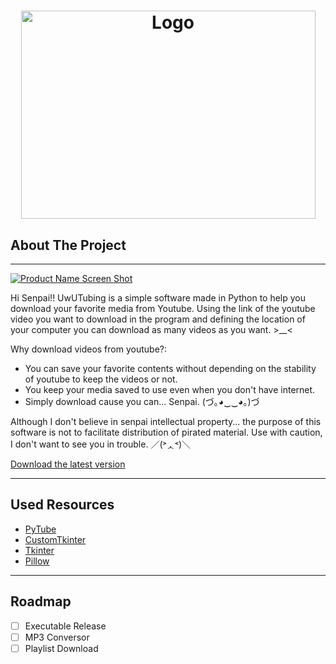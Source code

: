 <h1 align="center">
    <img src="https://imgur.com/4vrVIfQ.png" alt="Logo" width="471" height="333">
</h1>

## About The Project
---
[![Product Name Screen Shot][product-screenshot]](https://example.com)

Hi Senpai!! UwUTubing is a simple software made in Python to help you download your favorite media from Youtube. Using the link of the youtube video you want to download in the program and defining the location of your computer you can download as many videos as you want. >__<

Why download videos from youtube?:
* You can save your favorite contents without depending on the stability of youtube to keep the videos or not.
* You keep your media saved to use even when you don't have internet.
* Simply download cause you can... Senpai. (づ｡◕‿‿◕｡)づ

Although I don't believe in senpai intellectual property... the purpose of this software is not to facilitate distribution of pirated material. Use with caution, I don't want to see you in trouble. ／(˃ᆺ˂)＼

[Download the latest version](https://github.com/neobit/UwUTubing)

---

## Used Resources

* [PyTube](https://pypi.org/project/pytube/)
* [CustomTkinter](https://www.webpagefx.com/tools/emoji-cheat-sheet)
* [Tkinter](https://docs.python.org/3/library/tkinter.html)
* [Pillow](https://pypi.org/project/Pillow/)

---
 
## Roadmap

- [ ] Executable Release
- [ ] MP3 Conversor
- [ ] Playlist Download

<!-- MARKDOWN LINKS & IMAGES -->
<!-- https://www.markdownguide.org/basic-syntax/#reference-style-links -->

[product-screenshot]: https://imgur.com/eOl4Rxk.png